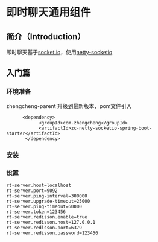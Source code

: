 # 即时聊天通用组件

## **简介**（Introduction）

即时聊天基于[socket.io](https://github.com/socketio/socket.io)，使用[netty-socketio](https://github.com/mrniko/netty-socketio)

## **入门篇**

### **环境准备**

zhengcheng-parent 升级到最新版本，pom文件引入

```
      <dependency>
            <groupId>com.zhengcheng</groupId>
            <artifactId>zc-netty-socketio-spring-boot-starter</artifactId>
       </dependency>
```

### **安装**


### **设置**

```
rt-server.host=localhost
rt-server.port=9092
rt-server.ping-interval=300000
rt-server.upgrade-timeout=25000
rt-server.ping-timeout=60000
rt-server.token=123456
rt-server.redisson.enable=true 
rt-server.redisson.host=127.0.0.1
rt-server.redisson.port=6379
rt-server.redisson.password=123456
```

